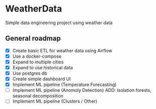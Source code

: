 # WeatherData
Simple data engineering project using weather data

## General roadmap

- [x] Create basic ETL for weather data using Airflow
- [x] Use a docker-compose
- [x] Expand to multiple cities
- [x] Expand to use historical data
- [x] Use postgres db
- [x] Create simple dashboard UI
- [x] Implement ML pipeline (Temperature Forecasting)
- [ ] Implement ML pipeline (Anomoly Detection) ADD: Isolation forests, seasonal decomposition
- [ ] Implement ML pipeline (Clusters / Other)